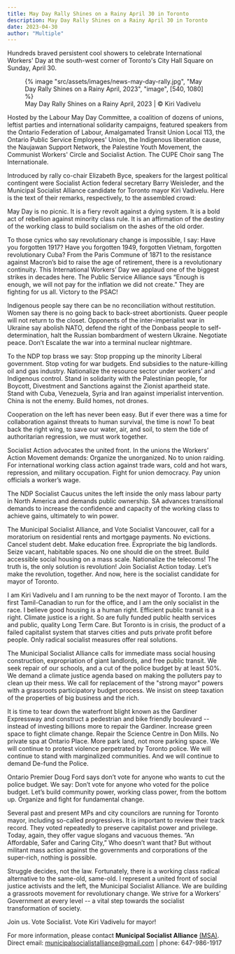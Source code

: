 ```yaml
---
title: May Day Rally Shines on a Rainy April 30 in Toronto
description: May Day Rally Shines on a Rainy April 30 in Toronto
date: 2023-04-30
author: "Multiple"
---
```


Hundreds braved persistent cool showers to celebrate International Workers' Day at the south-west corner of Toronto's City Hall Square on Sunday, April 30.

<!-- excerpt -->

<figure>
{% image "src/assets/images/news-may-day-rally.jpg", "May Day Rally Shines on a Rainy April, 2023", "image", [540, 1080] %}
<figcaption>May Day Rally Shines on a Rainy April, 2023 | © Kiri Vadivelu</figcaption>
</figure>

Hosted by the Labour May Day Committee, a coalition of dozens of unions, leftist parties and international solidarity campaigns, featured speakers from the Ontario Federation of Labour, Amalgamated Transit Union Local 113, the Ontario Public Service Employees' Union, the Indigenous liberation cause, the Naujawan Support Network, the Palestine Youth Movement, the Communist Workers' Circle and Socialist Action. The CUPE Choir sang The Internationale.

Introduced by rally co-chair Elizabeth Byce, speakers for the largest political contingent were Socialist Action federal secretary Barry Weisleder, and the Municipal Socialist Alliance candidate for Toronto mayor Kiri Vadivelu.
Here is the text of their remarks, respectively, to the assembled crowd:

May Day is no picnic. It is a fiery revolt against a dying system. It is a bold act of rebellion against minority class rule. It is an affirmation of the destiny of the working class to build socialism on the ashes of the old order.

To those cynics who say revolutionary change is impossible, I say: Have you forgotten 1917? Have you forgotten 1949, forgotten Vietnam, forgotten revolutionary Cuba? From the Paris Commune of 1871 to the resistance against Macron’s bid to raise the age of retirement, there is a revolutionary continuity. This International Workers’ Day we applaud one of the biggest strikes in decades here. The Public Service Alliance says “Enough is enough, we will not pay for the inflation we did not create.” They are fighting for us all. Victory to the PSAC!

Indigenous people say there can be no reconciliation without restitution. Women say there is no going back to back-street abortionists. Queer people will not return to the closet. Opponents of the inter-imperialist war in Ukraine say abolish NATO, defend the right of the Donbass people to self-determination, halt the Russian bombardment of western Ukraine. Negotiate peace. Don’t Escalate the war into a terminal nuclear nightmare.

To the NDP top brass we say: Stop propping up the minority Liberal government. Stop voting for war budgets. End subsidies to the nature-killing oil and gas industry. Nationalize the resource sector under workers’ and Indigenous control. Stand in solidarity with the Palestinian people, for Boycott, Divestment and Sanctions against the Zionist apartheid state. Stand with Cuba, Venezuela, Syria and Iran against imperialist intervention. China is not the enemy. Build homes, not drones.

Cooperation on the left has never been easy. But if ever there was a time for collaboration against threats to human survival, the time is now! To beat back the right wing, to save our water, air, and soil, to stem the tide of authoritarian regression, we must work together.

Socialist Action advocates the united front. In the unions the Workers’ Action Movement demands: Organize the unorganized. No to union raiding. For international working class action against trade wars, cold and hot wars, repression, and military occupation. Fight for union democracy. Pay union officials a worker’s wage.

The NDP Socialist Caucus unites the left inside the only mass labour party in North America and demands public ownership. SA advances transitional demands to increase the confidence and capacity of the working class to achieve gains, ultimately to win power.

The Municipal Socialist Alliance, and Vote Socialist Vancouver, call for a moratorium on residential rents and mortgage payments. No evictions. Cancel student debt. Make education free. Expropriate the big landlords. Seize vacant, habitable spaces. No one should die on the street. Build accessible social housing on a mass scale. Nationalize the telecoms! The truth is, the only solution is revolution! Join Socialist Action today. Let’s make the revolution, together. And now, here is the socialist candidate for mayor of Toronto.

I am Kiri Vadivelu and I am running to be the next mayor of Toronto. I am the first Tamil-Canadian to run for the office, and I am the only socialist in the race. I believe good housing is a human right. Efficient public transit is a right. Climate justice is a right. So are fully funded public health services and public, quality Long Term Care.
But Toronto is in crisis, the product of a failed capitalist system that starves cities and puts private profit before people. Only radical socialist measures offer real solutions.

The Municipal Socialist Alliance calls for immediate mass social housing construction, expropriation of giant landlords, and free public transit. We seek repair of our schools, and a cut of the police budget by at least 50%. We demand a climate justice agenda based on making the polluters pay to clean up their mess. We call for replacement of the "strong mayor" powers with a grassroots participatory budget process. We insist on steep taxation of the properties of big business and the rich.

It is time to tear down the waterfront blight known as the Gardiner Expressway and construct a pedestrian and bike friendly boulevard -- instead of investing billions more to repair the Gardiner. Increase green space to fight climate change. Repair the Science Centre in Don Mills. No private spa at Ontario Place. More park land, not more parking space.
We will continue to protest violence perpetrated by Toronto police. We will continue to stand with marginalized communities. And we will continue to demand De-fund the Police.

Ontario Premier Doug Ford says don’t vote for anyone who wants to cut the police budget. We say: Don’t vote for anyone who voted for the police budget. Let’s build community power, working class power, from the bottom up. Organize and fight for fundamental change.

Several past and present MPs and city councilors are running for Toronto mayor, including so-called progressives. It is important to review their track record. They voted repeatedly to preserve capitalist power and privilege. Today, again, they offer vague slogans and vacuous themes. “An Affordable, Safer and Caring City,” Who doesn’t want that? But without militant mass action against the governments and corporations of the super-rich, nothing is possible.

Struggle decides, not the law. Fortunately, there is a working class radical alternative to the same-old, same-old. I represent a united front of social justice activists and the left, the Municipal Socialist Alliance. We are building a grassroots movement for revolutionary change. We strive for a Workers’ Government at every level -- a vital step towards the socialist transformation of society.

Join us. Vote Socialist. Vote Kiri Vadivelu for mayor!

For more information, please contact **Municipal Socialist Alliance** [(MSA)](https://municipal.socialistalliance.ca/). Direct email: municipalsocialistalliance@gmail.com | phone: 647-986-1917
